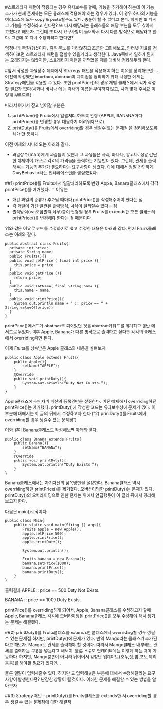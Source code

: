 #스트래티지 패턴이 적용되는 경우
유지보수를 할때, 기능을 추가해야 하는데 이 기능 추가가 현재 존재하는 모든 클래스에 적용해야 하는 경우가 있다. 이 경우 하나의 기능을 여러소스에 모두 copy & paste할수도 있다. 충분히 할 수 있다고 본다. 하지만 또 다시 그 기능을 수정하라고 한다면? 또 다시 해당되는 클래스들의 해당 부분을 모두 찾아서 고쳤다고 해보자. 그런데 또 다시 요구사항이 들어와서 다시 다른 방식으로 해달라고 한다. 그런데 또 다시 수정하라고 한다면?

엄청나게 빡칠(?)것이다. 깊은 분노를 가라앉히고 조금만 고민해보고, 인터넷 자료를 검색하다보면 스트래티지 패턴을 접할수 있을거라고 생각한다. Java쪽에서 일하게 된지는 오래되지는 않았지만, 스트래티지 패턴을 까먹었을 때를 대비해 정리해두려 한다.


#앞서 작성한 과일장수 예제에서 Strategy 패턴을 적용해야 하는 이유를 정리해보면 ...
이전에 작성했던 interface, abstract의 차이점을 정리하기 위해 사용한 예제는 Strategy패턴을 적용할 수 있다. 또한 printPrice()의 경우 개별 클래스에서 각자 작성할 필요가 없다(사과나 바나나 에는 각각의 이름을 부여하지 않고, 사과 몇개 주세요 이렇게 부르므로).

따라서 여기서 짚고 넘어갈 부분은
 1) printPrice()를 Fruits에서 일괄처리 하도록 변경
  (APPLE, BANANA마다 printPrice()를 변경할 경우 대응하기 어려워지므로)
 2) printDuty()를 Fruits에서 overriding할 경우 생길수 있는 문제점
을 정리해보도록 해야 할 듯하다.

이전 예제의 시나리오는 아래와 같다.
- 과일장수(main)에게 과일들이 있는데 그 과일들은 사과, 바나나, 망고다. 정말 간단한 예제여야 하므로 각각의 가격들을 출력하는 기능만이 있다. 그런데, 관세를 출력해주는 기능의 추가가 필요하다는 요구사항이 생겼다. 이에 대해서 정말 간단하게 DutyBehavior라는 인터페이스만을 생성했었다.

##1) printPrice()를 Fruits에서 일괄처리하도록 변경
Apple, Banana클래스에서 각각 printPrice()를 제거했다. 그 이유는 
 - 매번 과일의 종류가 추가될 때마다 printPrice()를 작성해주어야 한다는 점
 - 각 과일이 가진 일관된 출력방식, 서식이 달라질수 있다는 점 
 - 출력방식(vat포함출력 여부)등이 변경될 경우 Fruits를 extends한 모든 클래스의 printPrice()를 변경해야 한다는 점
때문이다.

위와 같은 이유로 코드를 수정하기로 했고 수정한 내용은 아래와 같다.
먼저 Fruits클래스는 아래와 같다.
```{.java}
public abstract class Fruits{
  private int price;
  private String name;
  public Fruits(){}
  public void setPrice ( final int price ){
    this.price = price;
  }
  public void getPrice (){
    return price;
  }
  public void setName( final String name ){
    this.name = name;
  }
  public void printPrice(){
    System.out.println(name + “ :: price == “ + String.valueOf(price));
  }
}
```
printPrice()메서드가 abstract로 되어있던 것을 abstract키워드를 제거하고 일반 메서드로 두었다. 이후 Apple, Banana가 다른 방식으로 출력하고 싶다면 각각의 클래스에서 overriding하면 된다. 

이제 Fruits를 상속받은 Apple 클래스의 내용을 살펴보자
```{.java}
public class Apple extends Fruits{
    public Apple(){
        setName(“APPLE”);
    }
    @Override
    public void printDuty(){
        System.out.println(“Duty Not Exists.”);
    }
}
```
Apple클래스에서는 자기 자신의 품목명만을 설정한다. 이전 예제에서 overriding하던 printPrice()는 제거했다. printDuty()에 작성한 코드는 유지보수상에 문제가 있다. 이 부분에 대해서는 이 글의 뒤에서 수정하고자 한다.(“2) printDuty()를 Fruits에서 overriding할 경우 생길수 있는 문제점”)

이와 같이 Banana클래스도 작성해보면 아래와 같다.
```{.java}
public class Banana extends Fruits{
    public Banana(){
        setName(“BANANA”);
    }
    @Override
    public void printDuty(){
        System.out.println(“Duty Exists.”);
    }
}
```
Banana클래스에서는 자기자신의 품목명만을 설정한다. Banana클래스 역시 overriding하던 printPrice()를 제거했다. 오버라이딩한 printDuty()는 문제가 있다. printDuty()의 오버라이딩으로 인한 문제는 위에서 언급했듯이 이 글의 뒤에서 정리해보고자 한다.

다음은 main()로직이다.
```{.java}
public class Main{
    public static void main(String [] args){
        Fruits apple = new Apple();
        apple.setPrice(500);
        apple.printPrice();
        apple.printDuty();

        System.out.println();

        Fruits banana = new Banana();
        banana.setPrice(1000);
        banana.printPrice();
        banana.printDuty();
    }
}
```
출력결과
APPLE :: price == 500
Duty Not Exists.

BANANA :: price == 1000
Duty Exists.

printPrice()를 overriding하게 되어서, Apple, Banana클래스를 수정하고자 할때 Apple, Banana클래스 각각에 오버라이딩된 printPrice()를 모두 수정해야 해서 생기는 문제는 해결됐다.

##2) printDuty()를 Fruits클래스를 extends한 클래스에서 overriding할 경우 생길수 있는 문제점
하지만, printDuty()에 문제가 있다. 만약 Mango라는 클래스가 추가된다고 해보자. Mango도 관세를 출력해야 할 것이다. 따라서 Mango클래스 내부에도 관세를 출력하는 구문을 넣는다고 해보자. 물론 소규모 업데이트에는 이렇게 하는 것이 가능하다. 하지만, Mango뿐만이 아니라 뒤이어서 엄청난 업데이트(호두,잣,밤,포도,체리 등등)를 해야할 필요가 있다면…

물론 일일이 입력해줄수 있다. 하지만 또 입력해놓은 부분에 대해서 수정해달라는 요구사항이 발생한다면? 난감한 상황이 될 것이다. 이러한 문제를 해결할 수 있는 방법을 알아보자

##3) Strategy 패턴 - printDuty()를 Fruits클래스를 extends한 서 overriding할 경우 생길 수 있는 문제점에 대한 해결책


